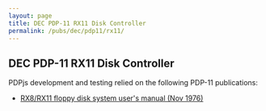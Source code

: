 ```yaml
---
layout: page
title: DEC PDP-11 RX11 Disk Controller
permalink: /pubs/dec/pdp11/rx11/
---
```


DEC PDP-11 RX11 Disk Controller
---

PDPjs development and testing relied on the following PDP-11 publications:

- [RX8/RX11 floppy disk system user's manual (Nov 1976)](https://1drv.ms/b/s!ArcO_mFRe1Z9gp5P8P3dVVsTbpw-IA)
